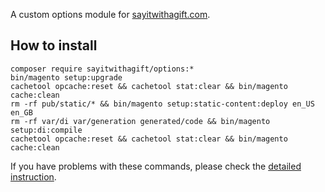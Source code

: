 A custom options module for [sayitwithagift.com](https://sayitwithagift.com).

## How to install
```
composer require sayitwithagift/options:*
bin/magento setup:upgrade
cachetool opcache:reset && cachetool stat:clear && bin/magento cache:clean
rm -rf pub/static/* && bin/magento setup:static-content:deploy en_US en_GB
rm -rf var/di var/generation generated/code && bin/magento setup:di:compile
cachetool opcache:reset && cachetool stat:clear && bin/magento cache:clean
```
If you have problems with these commands, please check the [detailed instruction](https://mage2.pro/t/263).